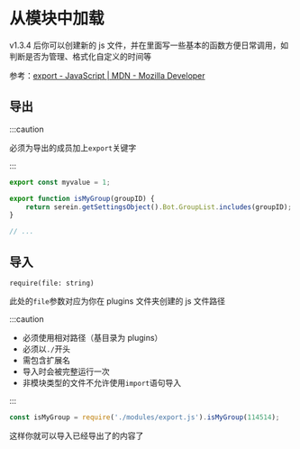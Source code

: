 # 从模块中加载

v1.3.4 后你可以创建新的 js 文件，并在里面写一些基本的函数方便日常调用，如判断是否为管理、格式化自定义的时间等

参考：[export - JavaScript | MDN - Mozilla Developer](https://developer.mozilla.org/zh-CN/docs/Web/JavaScript/Reference/Statements/export)

## 导出

:::caution

必须为导出的成员加上`export`关键字

:::

```js title="modules/export.js"
export const myvalue = 1;

export function isMyGroup(groupID) {
    return serein.getSettingsObject().Bot.GroupList.includes(groupID);
}

// ...
```

## 导入

`require(file: string)`

此处的`file`参数对应为你在 plugins 文件夹创建的 js 文件路径

:::caution

- 必须使用相对路径（基目录为 plugins）
- 必须以`./`开头
- 需包含扩展名
- 导入时会被完整运行一次
- 非模块类型的文件不允许使用`import`语句导入

:::

```js title="eg.js"
const isMyGroup = require('./modules/export.js').isMyGroup(114514);
```

这样你就可以导入已经导出了的内容了
